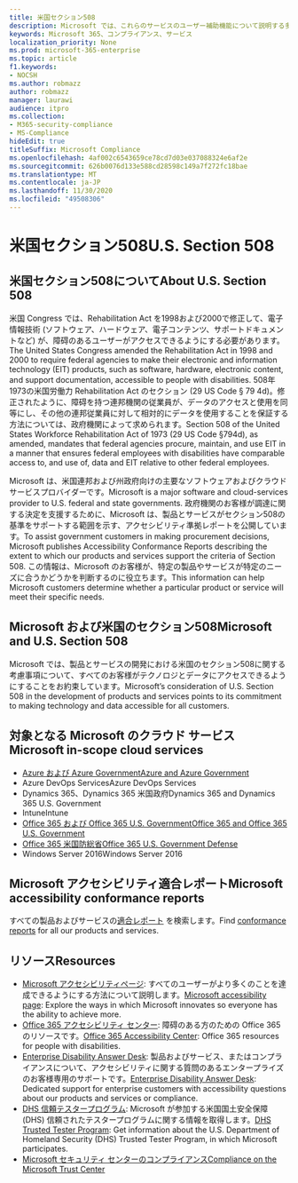 ```yaml
---
title: 米国セクション508
description: Microsoft では、これらのサービスのユーザー補助機能について説明する多くのクラウドサービスについて、詳細なアクセシビリティ準拠レポートを提供しています。
keywords: Microsoft 365、コンプライアンス、サービス
localization_priority: None
ms.prod: microsoft-365-enterprise
ms.topic: article
f1.keywords:
- NOCSH
ms.author: robmazz
author: robmazz
manager: laurawi
audience: itpro
ms.collection:
- M365-security-compliance
- MS-Compliance
hideEdit: true
titleSuffix: Microsoft Compliance
ms.openlocfilehash: 4af002c6543659ce78cd7d03e037088324e6af2e
ms.sourcegitcommit: 626b0076d133e588cd28598c149a7f272fc18bae
ms.translationtype: MT
ms.contentlocale: ja-JP
ms.lasthandoff: 11/30/2020
ms.locfileid: "49508306"
---
```

# <a name="us-section-508"></a><span data-ttu-id="07e37-104">米国セクション508</span><span class="sxs-lookup"><span data-stu-id="07e37-104">U.S. Section 508</span></span>

## <a name="about-us-section-508"></a><span data-ttu-id="07e37-105">米国セクション508について</span><span class="sxs-lookup"><span data-stu-id="07e37-105">About U.S. Section 508</span></span>

<span data-ttu-id="07e37-106">米国 Congress では、Rehabilitation Act を1998および2000で修正して、電子情報技術 (ソフトウェア、ハードウェア、電子コンテンツ、サポートドキュメントなど) が、障碍のあるユーザーがアクセスできるようにする必要があります。</span><span class="sxs-lookup"><span data-stu-id="07e37-106">The United States Congress amended the Rehabilitation Act in 1998 and 2000 to require federal agencies to make their electronic and information technology (EIT) products, such as software, hardware, electronic content, and support documentation, accessible to people with disabilities.</span></span> <span data-ttu-id="07e37-107">508年1973の米国労働力 Rehabilitation Act のセクション (29 US Code § 79 4d)。修正されたように、障碍を持つ連邦機関の従業員が、データのアクセスと使用を同等にし、その他の連邦従業員に対して相対的にデータを使用することを保証する方法については、政府機関によって求められます。</span><span class="sxs-lookup"><span data-stu-id="07e37-107">Section 508 of the United States Workforce Rehabilitation Act of 1973 (29 US Code §794d), as amended, mandates that federal agencies procure, maintain, and use EIT in a manner that ensures federal employees with disabilities have comparable access to, and use of, data and EIT relative to other federal employees.</span></span>

<span data-ttu-id="07e37-108">Microsoft は、米国連邦および州政府向けの主要なソフトウェアおよびクラウドサービスプロバイダーです。</span><span class="sxs-lookup"><span data-stu-id="07e37-108">Microsoft is a major software and cloud-services provider to U.S. federal and state governments.</span></span>  <span data-ttu-id="07e37-109">政府機関のお客様が調達に関する決定を支援するために、Microsoft は、製品とサービスがセクション508の基準をサポートする範囲を示す、アクセシビリティ準拠レポートを公開しています。</span><span class="sxs-lookup"><span data-stu-id="07e37-109">To assist government customers in making procurement decisions, Microsoft publishes Accessibility Conformance Reports describing the extent to which our products and services support the criteria of Section 508.</span></span>  <span data-ttu-id="07e37-110">この情報は、Microsoft のお客様が、特定の製品やサービスが特定のニーズに合うかどうかを判断するのに役立ちます。</span><span class="sxs-lookup"><span data-stu-id="07e37-110">This information can help Microsoft customers determine whether a particular product or service will meet their specific needs.</span></span>

## <a name="microsoft-and-us-section-508"></a><span data-ttu-id="07e37-111">Microsoft および米国のセクション508</span><span class="sxs-lookup"><span data-stu-id="07e37-111">Microsoft and U.S. Section 508</span></span>

<span data-ttu-id="07e37-112">Microsoft では、製品とサービスの開発における米国のセクション508に関する考慮事項について、すべてのお客様がテクノロジとデータにアクセスできるようにすることをお約束しています。</span><span class="sxs-lookup"><span data-stu-id="07e37-112">Microsoft’s consideration of U.S. Section 508 in the development of products and services points to its commitment to making technology and data accessible for all customers.</span></span>

## <a name="microsoft-in-scope-cloud-services"></a><span data-ttu-id="07e37-113">対象となる Microsoft のクラウド サービス</span><span class="sxs-lookup"><span data-stu-id="07e37-113">Microsoft in-scope cloud services</span></span>

- [<span data-ttu-id="07e37-114">Azure および Azure Government</span><span class="sxs-lookup"><span data-stu-id="07e37-114">Azure and Azure Government</span></span>](https://go.microsoft.com/fwlink/p/?linkid=2051569)
- <span data-ttu-id="07e37-115">Azure DevOps Services</span><span class="sxs-lookup"><span data-stu-id="07e37-115">Azure DevOps Services</span></span>
- <span data-ttu-id="07e37-116">Dynamics 365、Dynamics 365 米国政府</span><span class="sxs-lookup"><span data-stu-id="07e37-116">Dynamics 365 and Dynamics 365 U.S. Government</span></span>
- <span data-ttu-id="07e37-117">Intune</span><span class="sxs-lookup"><span data-stu-id="07e37-117">Intune</span></span>
- [<span data-ttu-id="07e37-118">Office 365 および Office 365 U.S. Government</span><span class="sxs-lookup"><span data-stu-id="07e37-118">Office 365 and Office 365 U.S. Government</span></span>](https://go.microsoft.com/fwlink/p/?LinkID=2077751)
- [<span data-ttu-id="07e37-119">Office 365 米国防総省</span><span class="sxs-lookup"><span data-stu-id="07e37-119">Office 365 U.S. Government Defense</span></span>](https://go.microsoft.com/fwlink/p/?LinkID=2077751)
- <span data-ttu-id="07e37-120">Windows Server 2016</span><span class="sxs-lookup"><span data-stu-id="07e37-120">Windows Server 2016</span></span>

## <a name="microsoft-accessibility-conformance-reports"></a><span data-ttu-id="07e37-121">Microsoft アクセシビリティ適合レポート</span><span class="sxs-lookup"><span data-stu-id="07e37-121">Microsoft accessibility conformance reports</span></span>

<span data-ttu-id="07e37-122">すべての製品およびサービスの[適合レポート](https://cloudblogs.microsoft.com/industry-blog/government/2018/09/11/accessibility-conformance-reports/) を検索します。</span><span class="sxs-lookup"><span data-stu-id="07e37-122">Find [conformance reports](https://cloudblogs.microsoft.com/industry-blog/government/2018/09/11/accessibility-conformance-reports/) for all our products and services.</span></span>

## <a name="resources"></a><span data-ttu-id="07e37-123">リソース</span><span class="sxs-lookup"><span data-stu-id="07e37-123">Resources</span></span>

- <span data-ttu-id="07e37-124">[Microsoft アクセシビリティページ](https://go.microsoft.com/fwlink/p/?linkid=2051579): すべてのユーザーがより多くのことを達成できるようにする方法について説明します。</span><span class="sxs-lookup"><span data-stu-id="07e37-124">[Microsoft accessibility page](https://go.microsoft.com/fwlink/p/?linkid=2051579): Explore the ways in which Microsoft innovates so everyone has the ability to achieve more.</span></span>
- <span data-ttu-id="07e37-125">[Office 365 アクセシビリティ センター](https://go.microsoft.com/fwlink/p/?linkid=2051801): 障碍のある方のための Office 365 のリソースです。</span><span class="sxs-lookup"><span data-stu-id="07e37-125">[Office 365 Accessibility Center](https://go.microsoft.com/fwlink/p/?linkid=2051801): Office 365 resources for people with disabilities.</span></span>
- <span data-ttu-id="07e37-126">[Enterprise Disability Answer Desk](https://go.microsoft.com/fwlink/p/?linkid=2050890): 製品およびサービス、またはコンプライアンスについて、アクセシビリティに関する質問のあるエンタープライズのお客様専用のサポートです。</span><span class="sxs-lookup"><span data-stu-id="07e37-126">[Enterprise Disability Answer Desk](https://go.microsoft.com/fwlink/p/?linkid=2050890): Dedicated support for enterprise customers with accessibility questions about our products and services or compliance.</span></span>
- <span data-ttu-id="07e37-127">[DHS 信頼テスタープログラム](https://go.microsoft.com/fwlink/?linkid=2052171): Microsoft が参加する米国国土安全保障 (DHS) 信頼されたテスタープログラムに関する情報を取得します。</span><span class="sxs-lookup"><span data-stu-id="07e37-127">[DHS Trusted Tester Program](https://go.microsoft.com/fwlink/?linkid=2052171): Get information about the U.S. Department of Homeland Security (DHS) Trusted Tester Program, in which Microsoft participates.</span></span>
- [<span data-ttu-id="07e37-128">Microsoft セキュリティ センターのコンプライアンス</span><span class="sxs-lookup"><span data-stu-id="07e37-128">Compliance on the Microsoft Trust Center</span></span>](https://www.microsoft.com/trust-center/compliance/compliance-overview)
